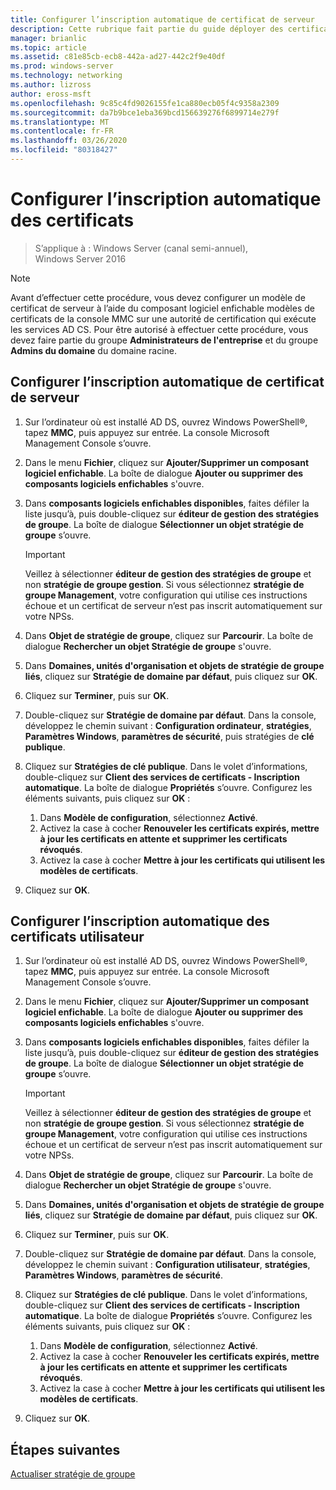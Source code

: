 ```yaml
---
title: Configurer l’inscription automatique de certificat de serveur
description: Cette rubrique fait partie du guide déployer des certificats de serveur pour les déploiements sans fil et câblés 802.1 X.
manager: brianlic
ms.topic: article
ms.assetid: c81e85cb-ecb8-442a-ad27-442c2f9e40df
ms.prod: windows-server
ms.technology: networking
ms.author: lizross
author: eross-msft
ms.openlocfilehash: 9c85c4fd9026155fe1ca880ecb05f4c9358a2309
ms.sourcegitcommit: da7b9bce1eba369bcd156639276f6899714e279f
ms.translationtype: MT
ms.contentlocale: fr-FR
ms.lasthandoff: 03/26/2020
ms.locfileid: "80318427"
---
```

# <a name="configure-certificate-auto-enrollment"></a>Configurer l’inscription automatique des certificats

>S’applique à : Windows Server (canal semi-annuel), Windows Server 2016

> [!NOTE]
> Avant d’effectuer cette procédure, vous devez configurer un modèle de certificat de serveur à l’aide du composant logiciel enfichable modèles de certificats de la console MMC sur une autorité de certification qui exécute les services AD CS.
Pour être autorisé à effectuer cette procédure, vous devez faire partie du groupe **Administrateurs de l'entreprise** et du groupe **Admins du domaine** du domaine racine.

## <a name="configure-server-certificate-auto-enrollment"></a>Configurer l’inscription automatique de certificat de serveur

1. Sur l’ordinateur où est installé AD DS, ouvrez Windows PowerShell&reg;, tapez **MMC**, puis appuyez sur entrée. La console Microsoft Management Console s’ouvre.
2. Dans le menu **Fichier**, cliquez sur **Ajouter/Supprimer un composant logiciel enfichable**. La boîte de dialogue **Ajouter ou supprimer des composants logiciels enfichables** s'ouvre.
3. Dans **composants logiciels enfichables disponibles**, faites défiler la liste jusqu’à, puis double-cliquez sur **éditeur de gestion des stratégies de groupe**. La boîte de dialogue **Sélectionner un objet stratégie de groupe** s’ouvre.

     > [!IMPORTANT]
     > Veillez à sélectionner **éditeur de gestion des stratégies de groupe** et non **stratégie de groupe gestion**. Si vous sélectionnez **stratégie de groupe Management**, votre configuration qui utilise ces instructions échoue et un certificat de serveur n’est pas inscrit automatiquement sur votre NPSs.

4. Dans **Objet de stratégie de groupe**, cliquez sur **Parcourir**. La boîte de dialogue **Rechercher un objet Stratégie de groupe** s'ouvre.
5. Dans **Domaines, unités d'organisation et objets de stratégie de groupe liés**, cliquez sur **Stratégie de domaine par défaut**, puis cliquez sur **OK**.
6. Cliquez sur **Terminer**, puis sur **OK**.
7. Double-cliquez sur **Stratégie de domaine par défaut**. Dans la console, développez le chemin suivant : **Configuration ordinateur**, **stratégies**, **Paramètres Windows**, **paramètres de sécurité**, puis stratégies de **clé publique**.
8. Cliquez sur **Stratégies de clé publique**. Dans le volet d’informations, double-cliquez sur **Client des services de certificats - Inscription automatique**. La boîte de dialogue **Propriétés** s’ouvre. Configurez les éléments suivants, puis cliquez sur **OK** :

     1. Dans **Modèle de configuration**, sélectionnez **Activé**.
     2. Activez la case à cocher **Renouveler les certificats expirés, mettre à jour les certificats en attente et supprimer les certificats révoqués**.
     3. Activez la case à cocher **Mettre à jour les certificats qui utilisent les modèles de certificats**.

9. Cliquez sur **OK**.

## <a name="configure-user-certificate-auto-enrollment"></a>Configurer l’inscription automatique des certificats utilisateur

1. Sur l’ordinateur où est installé AD DS, ouvrez Windows PowerShell&reg;, tapez **MMC**, puis appuyez sur entrée. La console Microsoft Management Console s’ouvre.
2. Dans le menu **Fichier**, cliquez sur **Ajouter/Supprimer un composant logiciel enfichable**. La boîte de dialogue **Ajouter ou supprimer des composants logiciels enfichables** s'ouvre.
3. Dans **composants logiciels enfichables disponibles**, faites défiler la liste jusqu’à, puis double-cliquez sur **éditeur de gestion des stratégies de groupe**. La boîte de dialogue **Sélectionner un objet stratégie de groupe** s’ouvre.

     > [!IMPORTANT]
     > Veillez à sélectionner **éditeur de gestion des stratégies de groupe** et non **stratégie de groupe gestion**. Si vous sélectionnez **stratégie de groupe Management**, votre configuration qui utilise ces instructions échoue et un certificat de serveur n’est pas inscrit automatiquement sur votre NPSs.

4. Dans **Objet de stratégie de groupe**, cliquez sur **Parcourir**. La boîte de dialogue **Rechercher un objet Stratégie de groupe** s'ouvre.
5. Dans **Domaines, unités d'organisation et objets de stratégie de groupe liés**, cliquez sur **Stratégie de domaine par défaut**, puis cliquez sur **OK**.
6. Cliquez sur **Terminer**, puis sur **OK**.
7. Double-cliquez sur **Stratégie de domaine par défaut**. Dans la console, développez le chemin suivant : **Configuration utilisateur**, **stratégies**, **Paramètres Windows**, **paramètres de sécurité**.
8. Cliquez sur **Stratégies de clé publique**. Dans le volet d’informations, double-cliquez sur **Client des services de certificats - Inscription automatique**. La boîte de dialogue **Propriétés** s’ouvre. Configurez les éléments suivants, puis cliquez sur **OK** :

     1. Dans **Modèle de configuration**, sélectionnez **Activé**.
     2. Activez la case à cocher **Renouveler les certificats expirés, mettre à jour les certificats en attente et supprimer les certificats révoqués**.
     3. Activez la case à cocher **Mettre à jour les certificats qui utilisent les modèles de certificats**.

9. Cliquez sur **OK**.

## <a name="next-steps"></a>Étapes suivantes

[Actualiser stratégie de groupe](refresh-group-policy.md)
